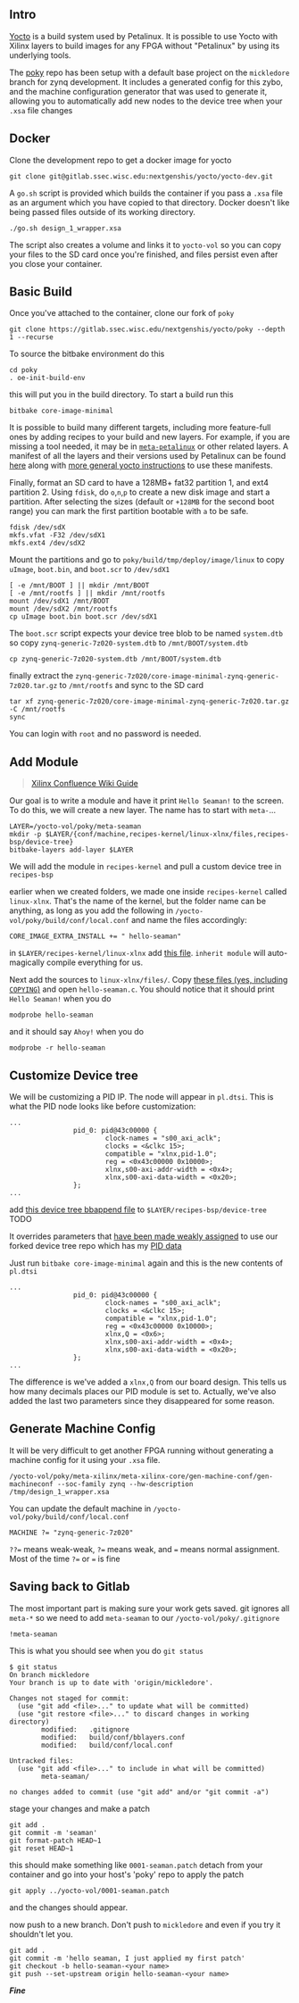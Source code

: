 ## Intro

[Yocto](https://www.yoctoproject.org) is a build system used by Petalinux. It is possible to use Yocto with Xilinx layers to build images for any FPGA without "Petalinux" by using its underlying tools.

The [poky](https://gitlab.ssec.wisc.edu/nextgenshis/yocto/poky) repo has been setup with a default base project on the `mickledore` branch for zynq development. It includes a generated config for this zybo, and the machine configuration generator that was used to generate it, allowing you to automatically add new nodes to the device tree when your `.xsa` file changes

## Docker

Clone the development repo to get a docker image for yocto

```shell
git clone git@gitlab.ssec.wisc.edu:nextgenshis/yocto/yocto-dev.git
```
A `go.sh` script is provided which builds the container if you pass a `.xsa` file as an argument which you have copied to that directory. Docker doesn't like being passed files outside of its working directory.

```shell
./go.sh design_1_wrapper.xsa
```
The script also creates a volume and links it to `yocto-vol` so you can copy your files to the SD card once you're finished, and files persist even after you close your container.

## Basic Build

Once you've attached to the container, clone our fork of `poky`
```shell
git clone https://gitlab.ssec.wisc.edu/nextgenshis/yocto/poky --depth 1 --recurse
```
To source the bitbake environment do this
```shell
cd poky
. oe-init-build-env
```
this will put you in the build directory. To start a build run this
```shell
bitbake core-image-minimal
```
It is possible to build many different targets, including more feature-full ones by adding recipes to your build and new layers. For example, if you are missing a tool needed, it may be in [`meta-petalinux`](https://github.com/Xilinx/meta-petalinux/tree/rel-v2023.1) or other related layers. A manifest of all the layers and their versions used by Petalinux can be found [here](https://github.com/Xilinx/yocto-manifests/tree/rel-v2023.1) along with [more general yocto instructions](https://xilinx-wiki.atlassian.net/wiki/spaces/A/pages/18841862/Install+and+Build+with+Xilinx+Yocto) to use these manifests.

Finally, format an SD card to have a 128MB+ fat32 partition 1, and ext4 partition 2. Using `fdisk`, do `o`,`n`,`p` to create a new disk image and start a partition. After selecting the sizes (default or `+128MB` for the second boot range) you can mark the first partition bootable with `a` to be safe.
```shell
fdisk /dev/sdX
mkfs.vfat -F32 /dev/sdX1
mkfs.ext4 /dev/sdX2
```
Mount the partitions and go to `poky/build/tmp/deploy/image/linux` to copy `uImage`, `boot.bin`, and `boot.scr` to `/dev/sdX1`
```shell
[ -e /mnt/BOOT ] || mkdir /mnt/BOOT
[ -e /mnt/rootfs ] || mkdir /mnt/rootfs
mount /dev/sdX1 /mnt/BOOT
mount /dev/sdX2 /mnt/rootfs
cp uImage boot.bin boot.scr /dev/sdX1
```
The `boot.scr` script expects your device tree blob to be named `system.dtb` so copy `zynq-generic-7z020-system.dtb` to `/mnt/BOOT/system.dtb`

```shell
cp zynq-generic-7z020-system.dtb /mnt/BOOT/system.dtb
```

finally extract the `zynq-generic-7z020/core-image-minimal-zynq-generic-7z020.tar.gz` to `/mnt/rootfs` and sync to the SD card

```shell
tar xf zynq-generic-7z020/core-image-minimal-zynq-generic-7z020.tar.gz -C /mnt/rootfs
sync
```
You can login with `root` and no password is needed.

## Add Module

> [Xilinx Confluence Wiki Guide](https://xilinx-wiki.atlassian.net/wiki/spaces/A/pages/57836605/Creating+a+Custom+Yocto+Layer)

Our goal is to write a module and have it print `Hello Seaman!` to the screen. To do this, we will create a new layer. The name has to start with `meta-`...
```shell
LAYER=/yocto-vol/poky/meta-seaman
mkdir -p $LAYER/{conf/machine,recipes-kernel/linux-xlnx/files,recipes-bsp/device-tree}
bitbake-layers add-layer $LAYER
```
We will add the module in `recipes-kernel` and pull a custom device tree in `recipes-bsp`

earlier when we created folders, we made one inside `recipes-kernel` called `linux-xlnx`. That's the name of the kernel, but the folder name can be anything, as long as you add the following in `/yocto-vol/poky/build/conf/local.conf` and name the files accordingly:
```
CORE_IMAGE_EXTRA_INSTALL += " hello-seaman"
```
in `$LAYER/recipes-kernel/linux-xlnx` add [this file](https://gitlab.ssec.wisc.edu/nextgenshis/yocto/poky/-/blob/hello-seaman/meta-seaman/recipes-kernel/linux-xlnx/hello-seaman.bb). `inherit module` will auto-magically compile everything for us.

Next add the sources to `linux-xlnx/files/`. Copy [these files (yes, including `COPYING`)](https://gitlab.ssec.wisc.edu/nextgenshis/yocto/poky/-/tree/hello-seaman/meta-seaman/recipes-kernel/linux-xlnx/files) and open `hello-seaman.c`. You should notice that it should print `Hello Seaman!` when you do
```shell
modprobe hello-seaman
```
and it should say `Ahoy!` when you do
```shell
modprobe -r hello-seaman
```

## Customize Device tree

We will be customizing a PID IP. The node will appear in `pl.dtsi`. This is what the PID node looks like before customization:

```
...
                pid_0: pid@43c00000 {
                        clock-names = "s00_axi_aclk";
                        clocks = <&clkc 15>;
                        compatible = "xlnx,pid-1.0";
                        reg = <0x43c00000 0x10000>;
                        xlnx,s00-axi-addr-width = <0x4>;
                        xlnx,s00-axi-data-width = <0x20>;
                };
...
```

add [this device tree bbappend file](https://gitlab.ssec.wisc.edu/nextgenshis/yocto/poky/-/blob/hello-seaman/meta-seaman/recipes-bsp/device-tree/device-tree%25.bbappend) to `$LAYER/recipes-bsp/device-tree` TODO

It overrides parameters that [have been made weakly assigned](https://gitlab.ssec.wisc.edu/nextgenshis/yocto/meta-xilinx-tools/-/commit/58516345be292a4927d3c37c1ba9defbfff3602b) to use our forked device tree repo which has my [PID data](https://gitlab.ssec.wisc.edu/nextgenshis/yocto/device-tree/-/tree/6ed5fea3be41365d099e54058c711c2bbeba099c/pid/data)

Just run `bitbake core-image-minimal` again and this is the new contents of `pl.dtsi`
```
...
                pid_0: pid@43c00000 {
                        clock-names = "s00_axi_aclk";
                        clocks = <&clkc 15>;
                        compatible = "xlnx,pid-1.0";
                        reg = <0x43c00000 0x10000>;
                        xlnx,Q = <0x6>;
                        xlnx,s00-axi-addr-width = <0x4>;
                        xlnx,s00-axi-data-width = <0x20>;
                };
...
```
The difference is we've added a `xlnx,Q` from our board design. This tells us how many decimals places our PID module is set to. Actually, we've also added the last two parameters since they disappeared for some reason.

## Generate Machine Config

It will be very difficult to get another FPGA running without generating a machine config for it using your `.xsa` file.

```shell
/yocto-vol/poky/meta-xilinx/meta-xilinx-core/gen-machine-conf/gen-machineconf --soc-family zynq --hw-description /tmp/design_1_wrapper.xsa
```
You can update the default machine in `/yocto-vol/poky/build/conf/local.conf`
```
MACHINE ?= "zynq-generic-7z020"
```
`??=` means weak-weak, `?=` means weak, and `=` means normal assignment. Most of the time `?=` or `=` is fine


## Saving back to Gitlab

The most important part is making sure your work gets saved. git ignores all `meta-*` so we need to add `meta-seaman` to our `/yocto-vol/poky/.gitignore`
```
!meta-seaman
```
This is what you should see when you do `git status`
```shell
$ git status
On branch mickledore
Your branch is up to date with 'origin/mickledore'.

Changes not staged for commit:
  (use "git add <file>..." to update what will be committed)
  (use "git restore <file>..." to discard changes in working directory)
        modified:   .gitignore
        modified:   build/conf/bblayers.conf
        modified:   build/conf/local.conf

Untracked files:
  (use "git add <file>..." to include in what will be committed)
        meta-seaman/

no changes added to commit (use "git add" and/or "git commit -a")
```
stage your changes and make a patch
```shell
git add .
git commit -m 'seaman'
git format-patch HEAD~1
git reset HEAD~1
```
this should make something like `0001-seaman.patch`
detach from your container and go into your host's 'poky' repo to apply the patch
```shell
git apply ../yocto-vol/0001-seaman.patch
```
and the changes should appear.

now push to a new branch. Don't push to `mickledore` and even if you try it shouldn't let you.

```shell
git add .
git commit -m 'hello seaman, I just applied my first patch'
git checkout -b hello-seaman-<your name>
git push --set-upstream origin hello-seaman-<your name>
```

***Fine***
